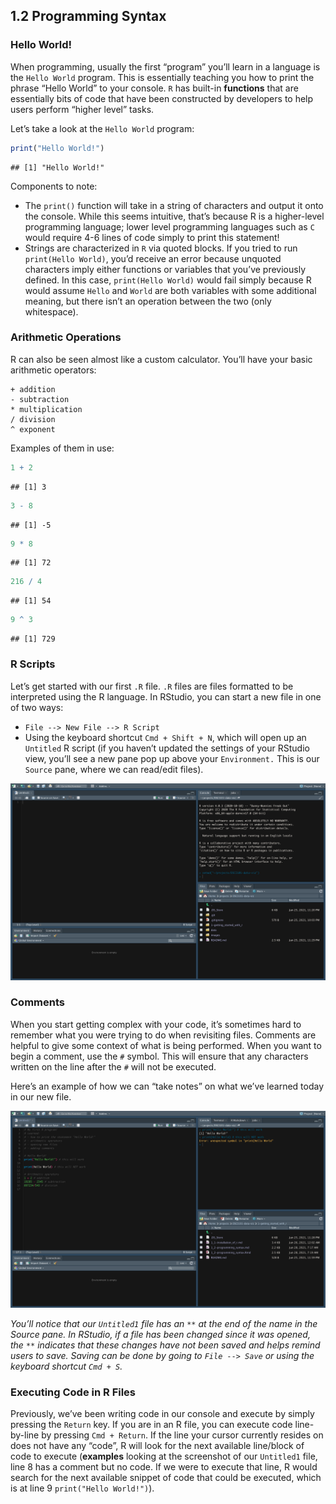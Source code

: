 
## 1.2 Programming Syntax

### Hello World!

When programming, usually the first “program” you’ll learn in a language
is the `Hello World` program. This is essentially teaching you how to
print the phrase “Hello World” to your console. `R` has built-in
**functions** that are essentially bits of code that have been
constructed by developers to help users perform “higher level” tasks.

Let’s take a look at the `Hello World` program:

``` r
print("Hello World!")
```

    ## [1] "Hello World!"

Components to note:

-   The `print()` function will take in a string of characters and
    output it onto the console. While this seems intuitive, that’s
    because R is a higher-level programming language; lower level
    programming languages such as `C` would require 4-6 lines of code
    simply to print this statement!
-   Strings are characterized in `R` via quoted blocks. If you tried to
    run `print(Hello World)`, you’d receive an error because unquoted
    characters imply either functions or variables that you’ve
    previously defined. In this case, `print(Hello World)` would fail
    simply because R would assume `Hello` and `World` are both variables
    with some additional meaning, but there isn’t an operation between
    the two (only whitespace).

### Arithmetic Operations

R can also be seen almost like a custom calculator. You’ll have your
basic arithmetic operators:

    + addition
    - subtraction
    * multiplication
    / division
    ^ exponent

Examples of them in use:

``` r
1 + 2
```

    ## [1] 3

``` r
3 - 8
```

    ## [1] -5

``` r
9 * 8
```

    ## [1] 72

``` r
216 / 4
```

    ## [1] 54

``` r
9 ^ 3
```

    ## [1] 729

### R Scripts

Let’s get started with our first `.R` file. `.R` files are files
formatted to be interpreted using the R language. In RStudio, you can
start a new file in one of two ways:

-   `File --> New File --> R Script`
-   Using the keyboard shortcut `Cmd + Shift + N`, which will open up an
    `Untitled` R script (if you haven’t updated the settings of your
    RStudio view, you’ll see a new pane pop up above your `Environment.`
    This is our `Source` pane, where we can read/edit files).

![](/images/1-new_file.png)

### Comments

When you start getting complex with your code, it’s sometimes hard to
remember what you were trying to do when revisiting files. Comments are
helpful to give some context of what is being performed. When you want
to begin a comment, use the `#` symbol. This will ensure that any
characters written on the line after the `#` will not be executed.

Here’s an example of how we can “take notes” on what we’ve learned today
in our new file.

![](/images/1-comments.png)

*You’ll notice that our `Untitled1` file has an `**` at the end of the
name in the Source pane. In RStudio, if a file has been changed since it
was opened, the `**` indicates that these changes have not been saved
and helps remind users to save. Saving can be done by going to
`File --> Save` or using the keyboard shortcut `Cmd + S`.*

### Executing Code in R Files

Previously, we’ve been writing code in our console and execute by simply
pressing the `Return` key. If you are in an R file, you can execute code
line-by-line by pressing `Cmd + Return`. If the line your cursor
currently resides on does not have any “code”, R will look for the next
available line/block of code to execute (**examples** looking at the
screenshot of our `Untitled1` file, line 8 has a comment but no code. If
we were to execute that line, R would search for the next available
snippet of code that could be executed, which is at line 9
`print("Hello World!")`).
